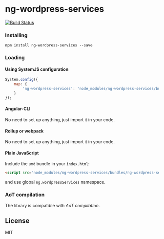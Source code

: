 # ng-wordpress-services
[![Build Status](https://api.travis-ci.org/kufuntu/ng-wordpress-services.svg?branch=master)](https://travis-ci.org/kufuntu/ng-wordpress-services)

### Installing
```Shell
npm install ng-wordpress-services --save 
```
### Loading
#### Using SystemJS configuration
```JavaScript
System.config({
    map: {
        'ng-wordpress-services': 'node_modules/ng-wordpress-services/bundles/ng-wordpress-services.umd.js'
    }
});
```
#### Angular-CLI
No need to set up anything, just import it in your code.
#### Rollup or webpack
No need to set up anything, just import it in your code.
#### Plain JavaScript
Include the `umd` bundle in your `index.html`:
```Html
<script src="node_modules/ng-wordpress-services/bundles/ng-wordpress-services.umd.js"></script>
```
and use global `ng.wordpressServices` namespace.

### AoT compilation
The library is compatible with _AoT compilation_.

## License
MIT
